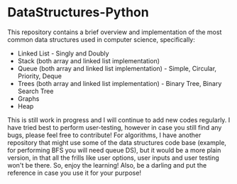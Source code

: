 # DataStructures-Python
This repository contains a brief overview and implementation of the most common data structures used in computer science, specifically:
- Linked List - Singly and Doubly
- Stack (both array and linked list implementation)
- Queue (both array and linked list implementation) - Simple, Circular, Priority, Deque
- Trees (both array and linked list implementation) - Binary Tree, Binary Search Tree
- Graphs
- Heap

This is still work in progress and I will continue to add new codes regularly. I have tried best to perform user-testing, however in case you still find any bugs, please feel free to contribute! For algorithms, I have another repository that might use some of the data structures code base (example, for performing BFS you will need queue DS), but it would be a more plain version, in that all the frills like user options, user inputs and user testing won't be there. So, enjoy the learning! Also, be a darling and put the reference in case you use it for your purpose! 
